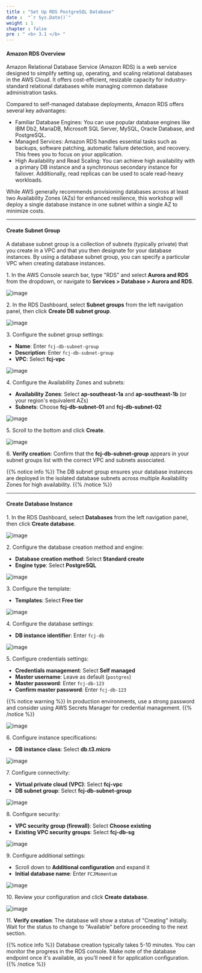 ```yaml
---
title : "Set Up RDS PostgreSQL Database"
date :  "`r Sys.Date()`" 
weight : 1
chapter : false
pre : " <b> 3.1 </b> "
---
```


#### Amazon RDS Overview

Amazon Relational Database Service (Amazon RDS) is a web service designed to simplify setting up, operating, and scaling relational databases in the AWS Cloud. It offers cost-efficient, resizable capacity for industry-standard relational databases while managing common database administration tasks.

Compared to self-managed database deployments, Amazon RDS offers several key advantages:

- Familiar Database Engines: You can use popular database engines like IBM Db2, MariaDB, Microsoft SQL Server, MySQL, Oracle Database, and PostgreSQL.
- Managed Services: Amazon RDS handles essential tasks such as backups, software patching, automatic failure detection, and recovery. This frees you to focus on your application.
- High Availability and Read Scaling: You can achieve high availability with a primary DB instance and a synchronous secondary instance for failover. Additionally, read replicas can be used to scale read-heavy workloads.

While AWS generally recommends provisioning databases across at least two Availability Zones (AZs) for enhanced resilience, this workshop will deploy a single database instance in one subnet within a single AZ to minimize costs.

___

#### Create Subnet Group

A database subnet group is a collection of subnets (typically private) that you create in a VPC and that you then designate for your database instances. By using a database subnet group, you can specify a particular VPC when creating database instances.

1\. In the AWS Console search bar, type "RDS" and select **Aurora and RDS** from the dropdown, or navigate to **Services > Database > Aurora and RDS**.

![image](/images/3.1/Group2.png)

2\. In the RDS Dashboard, select **Subnet groups** from the left navigation panel, then click **Create DB subnet group**.

![image](/images/3.1/Group3.png)

3\. Configure the subnet group settings:
   - **Name**: Enter `fcj-db-subnet-group`
   - **Description**: Enter `fcj-db-subnet-group`
   - **VPC**: Select **fcj-vpc**

![image](/images/3.1/Group4.png)

4\. Configure the Availability Zones and subnets:
   - **Availability Zones**: Select **ap-southeast-1a** and **ap-southeast-1b** (or your region's equivalent AZs)
   - **Subnets**: Choose **fcj-db-subnet-01** and **fcj-db-subnet-02**

![image](/images/3.1/Group5.png)

5\. Scroll to the bottom and click **Create**.

![image](/images/3.1/Group6.png)

6\. **Verify creation**: Confirm that the **fcj-db-subnet-group** appears in your subnet groups list with the correct VPC and subnets associated.

{{% notice info %}}
The DB subnet group ensures your database instances are deployed in the isolated database subnets across multiple Availability Zones for high availability.
{{% /notice %}}

___

#### Create Database Instance

1\. In the RDS Dashboard, select **Databases** from the left navigation panel, then click **Create database**.

![image](/images/3.1/Group8.png)

2\. Configure the database creation method and engine:
   - **Database creation method**: Select **Standard create**
   - **Engine type**: Select **PostgreSQL**

![image](/images/3.1/Group9.png)

3\. Configure the template:
   - **Templates**: Select **Free tier**

![image](/images/3.1/Group10.png)

4\. Configure the database settings:
   - **DB instance identifier**: Enter `fcj-db`

![image](/images/3.1/Group11.png)

5\. Configure credentials settings:
   - **Credentials management**: Select **Self managed**
   - **Master username**: Leave as default (`postgres`)
   - **Master password**: Enter `fcj-db-123`
   - **Confirm master password**: Enter `fcj-db-123`

{{% notice warning %}}
In production environments, use a strong password and consider using AWS Secrets Manager for credential management.
{{% /notice %}}

![image](/images/3.1/Group12.png)

6\. Configure instance specifications:
   - **DB instance class**: Select **db.t3.micro**

![image](/images/3.1/Group13.png)

7\. Configure connectivity:
   - **Virtual private cloud (VPC)**: Select **fcj-vpc**
   - **DB subnet group**: Select **fcj-db-subnet-group**

![image](/images/3.1/Group14.png)

8\. Configure security:
   - **VPC security group (firewall)**: Select **Choose existing**
   - **Existing VPC security groups**: Select **fcj-db-sg**

![image](/images/3.1/Group15.png)

9\. Configure additional settings:

  - Scroll down to **Additional configuration** and expand it
  - **Initial database name**: Enter `FCJMomentum`

![image](/images/3.1/Group16.png)

10\. Review your configuration and click **Create database**.

![image](/images/3.1/Group17.png)

11\. **Verify creation**: The database will show a status of "Creating" initially. Wait for the status to change to "Available" before proceeding to the next section.

{{% notice info %}}
Database creation typically takes 5-10 minutes. You can monitor the progress in the RDS console. Make note of the database endpoint once it's available, as you'll need it for application configuration.
{{% /notice %}}